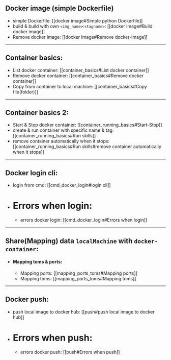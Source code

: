 ## Docker image (simple Dockerfile)
 - simple Dockerfile: [[docker image#Simple python Dockerfile]]
 - build & build with own `<img_name>`:`<tagname>`: [[docker image#Build docker image]]
 - Remove docker image: [[docker image#Remove docker-image]]

***

## Container basics:
 - List docker container: [[container_basics#List docker container]]
 - Remove docker container: [[container_basics#Remove docker container]]
 - Copy from container to local machine: [[container_basics#Copy file(folder)]]

***

## Container basics 2:
 - Start & Stop docker container: [[container_running_basics#Start-Stop]]
 - create & run container with specific name & tag: [[container_running_basics#Run skills]]
 - remove container automatically when it stops: [[container_running_basics#Run skills#remove container automatically when it stops]]

***

## Docker login cli:
 - login from cmd: [[cmd_docker_login#login cli]]
 - # Errors when login:
	 - errors docker login: [[cmd_docker_login#Errors when login]]

***

## Share(Mapping) data `localMachine` with `docker-container`:
- #### Mapping toms & ports:
	 - Mapping ports: [[mapping_ports_toms#Mapping ports]]
	 - Mapping toms: [[mapping_ports_toms#Mapping toms]]

***

## Docker push:
 - push local image to docker hub: [[push#push local image to docker hub]]
 - # Errors when push:
	 - errors docker push: [[push#Errors when push]]